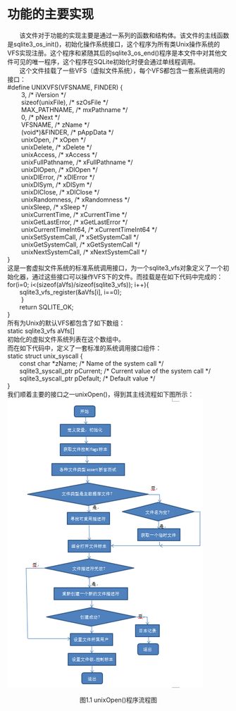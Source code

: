 # 功能的主要实现
&nbsp;&nbsp;&nbsp;&nbsp;&nbsp;&nbsp;&nbsp;该文件对于功能的实现主要是通过一系列的函数和结构体。该文件的主线函数是sqlite3\_os\_init()，初始化操作系统接口，这个程序为所有类Unix操作系统的VFS实现注册。这个程序和紧随其后的sqlite3\_os\_end()程序是本文件中对其他文件可见的唯一程序，这个程序在SQLite初始化时便会通过单线程调用。<br>
&nbsp;&nbsp;&nbsp;&nbsp;&nbsp;&nbsp;&nbsp;这个文件挂载了一些VFS（虚拟文件系统），每个VFS都包含一套系统调用的接口：<br>
\#define UNIXVFS(VFSNAME, FINDER) {<br>
&nbsp;&nbsp;&nbsp;&nbsp;&nbsp;&nbsp;&nbsp;    3,                    /\* iVersion \*/<br>
&nbsp;&nbsp;&nbsp;&nbsp;&nbsp;&nbsp;&nbsp;    sizeof(unixFile),     /\* szOsFile \*/<br>
&nbsp;&nbsp;&nbsp;&nbsp;&nbsp;&nbsp;&nbsp;    MAX_PATHNAME,         /\* mxPathname \*/<br>
&nbsp;&nbsp;&nbsp;&nbsp;&nbsp;&nbsp;&nbsp;    0,                    /\* pNext \*/<br>
&nbsp;&nbsp;&nbsp;&nbsp;&nbsp;&nbsp;&nbsp;    VFSNAME,              /\* zName \*/<br>
&nbsp;&nbsp;&nbsp;&nbsp;&nbsp;&nbsp;&nbsp;    (void\*)&FINDER,       /\* pAppData \*/<br>
&nbsp;&nbsp;&nbsp;&nbsp;&nbsp;&nbsp;&nbsp;    unixOpen,             /\* xOpen \*/<br>
&nbsp;&nbsp;&nbsp;&nbsp;&nbsp;&nbsp;&nbsp;    unixDelete,           /\* xDelete \*/<br>
&nbsp;&nbsp;&nbsp;&nbsp;&nbsp;&nbsp;&nbsp;    unixAccess,           /\* xAccess \*/<br>
&nbsp;&nbsp;&nbsp;&nbsp;&nbsp;&nbsp;&nbsp;    unixFullPathname,     /\* xFullPathname \*/<br>
&nbsp;&nbsp;&nbsp;&nbsp;&nbsp;&nbsp;&nbsp;    unixDlOpen,           /\* xDlOpen \*/<br>
&nbsp;&nbsp;&nbsp;&nbsp;&nbsp;&nbsp;&nbsp;    unixDlError,          /\* xDlError \*/<br>
&nbsp;&nbsp;&nbsp;&nbsp;&nbsp;&nbsp;&nbsp;    unixDlSym,            /\* xDlSym \*/<br>
&nbsp;&nbsp;&nbsp;&nbsp;&nbsp;&nbsp;&nbsp;    unixDlClose,          /\* xDlClose \*/<br>
&nbsp;&nbsp;&nbsp;&nbsp;&nbsp;&nbsp;&nbsp;    unixRandomness,       /\* xRandomness \*/<br>
&nbsp;&nbsp;&nbsp;&nbsp;&nbsp;&nbsp;&nbsp;    unixSleep,            /\* xSleep \*/<br>
&nbsp;&nbsp;&nbsp;&nbsp;&nbsp;&nbsp;&nbsp;    unixCurrentTime,      /\* xCurrentTime \*/<br>
&nbsp;&nbsp;&nbsp;&nbsp;&nbsp;&nbsp;&nbsp;    unixGetLastError,     /\* xGetLastError \*/<br>
&nbsp;&nbsp;&nbsp;&nbsp;&nbsp;&nbsp;&nbsp;    unixCurrentTimeInt64, /\* xCurrentTimeInt64 \*/<br>
&nbsp;&nbsp;&nbsp;&nbsp;&nbsp;&nbsp;&nbsp;    unixSetSystemCall,    /\* xSetSystemCall \*/<br>
&nbsp;&nbsp;&nbsp;&nbsp;&nbsp;&nbsp;&nbsp;    unixGetSystemCall,    /\* xGetSystemCall \*/<br>
&nbsp;&nbsp;&nbsp;&nbsp;&nbsp;&nbsp;&nbsp;    unixNextSystemCall,   /\* xNextSystemCall \*/<br>
  }<br>
这是一套虚拟文件系统的标准系统调用接口，为一个sqlite3_vfs对象定义了一个初始化器，通过这些接口可以操作VFS下的文件。而挂载是在如下代码中完成的：<br>
  for(i=0; i<(sizeof(aVfs)/sizeof(sqlite3_vfs)); i++){<br>
    &nbsp;&nbsp;&nbsp;&nbsp;&nbsp;&nbsp;&nbsp;sqlite3\_vfs\_register(&aVfs[i], i==0);<br>
 &nbsp;&nbsp;&nbsp;&nbsp;&nbsp;&nbsp;&nbsp; }<br>
  &nbsp;&nbsp;&nbsp;&nbsp;&nbsp;&nbsp;&nbsp;return SQLITE_OK; <br>
}<br>
所有为Unix的默认VFS都包含了如下数组：<br>
static sqlite3_vfs aVfs[]<br>
初始化的虚拟文件系统列表在这个数组中。<br>
而在如下代码中，定义了一套标准的系统调用接口组件：<br>
static struct unix_syscall {<br>
 &nbsp;&nbsp;&nbsp;&nbsp;&nbsp;&nbsp;&nbsp;const char \*zName;            /\* Name of the       system call \*/<br>
 &nbsp;&nbsp;&nbsp;&nbsp;&nbsp;&nbsp;&nbsp;sqlite3\_syscall\_ptr pCurrent; /\* Current value of the system call \*/	<br>
  &nbsp;&nbsp;&nbsp;&nbsp;&nbsp;&nbsp;&nbsp;sqlite3\_syscall\_ptr pDefault; /\* Default value \*/ <br>
}<br>
我们顺着主要的接口之一unixOpen()，得到其主线流程如下图所示：<br>
<img src="p1.png">
<div align="center">图1.1 unixOpen()程序流程图</div>
